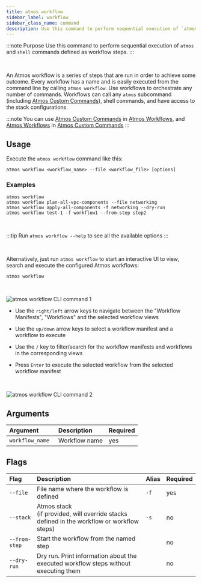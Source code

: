 ```yaml
---
title: atmos workflow
sidebar_label: workflow
sidebar_class_name: command
description: Use this command to perform sequential execution of `atmos` and `shell` commands defined as workflow steps.
---
```


:::note Purpose
Use this command to perform sequential execution of `atmos` and `shell` commands defined as workflow steps.
:::

<br/>

An Atmos workflow is a series of steps that are run in order to achieve some outcome. Every workflow has a name and is easily executed from the
command line by calling `atmos workflow`. Use workflows to orchestrate any number of commands. Workflows can call any `atmos` subcommand (including
[Atmos Custom Commands](/core-concepts/custom-commands)), shell commands, and have access to the stack configurations.

:::note
You can use [Atmos Custom Commands](/core-concepts/custom-commands) in [Atmos Workflows](/core-concepts/workflows),
and [Atmos Workflows](/core-concepts/workflows)
in [Atmos Custom Commands](/core-concepts/custom-commands)
:::

## Usage

Execute the `atmos workflow` command like this:

```shell
atmos workflow <workflow_name> --file <workflow_file> [options]
```

### Examples

```shell
atmos workflow
atmos workflow plan-all-vpc-components --file networking
atmos workflow apply-all-components -f networking --dry-run
atmos workflow test-1 -f workflow1 --from-step step2
```

<br/>

:::tip
Run `atmos workflow --help` to see all the available options
:::

<br/>

Alternatively, just run `atmos workflow` to start an interactive UI to view, search and execute the configured Atmos workflows:

```shell
atmos workflow
```

<br/>

![`atmos workflow` CLI command 1](/img/cli/workflow/atmos-workflow-command-1.png)

- Use the `right/left` arrow keys to navigate between the "Workflow Manifests", "Workflows" and the selected workflow views

- Use the `up/down` arrow keys to select a workflow manifest and a workflow to execute

- Use the `/` key to filter/search for the workflow manifests and workflows in the corresponding views

- Press `Enter` to execute the selected workflow from the selected workflow manifest

<br/>

![`atmos workflow` CLI command 2](/img/cli/workflow/atmos-workflow-command-2.png)

## Arguments

| Argument         | Description   | Required |
|:-----------------|:--------------|:---------|
| `workflow_name ` | Workflow name | yes      |

## Flags

| Flag          | Description                                                                                   | Alias | Required |
|:--------------|:----------------------------------------------------------------------------------------------|:------|:---------|
| `--file`      | File name where the workflow is defined                                                       | `-f`  | yes      |
| `--stack`     | Atmos stack<br/>(if provided, will override stacks defined in the workflow or workflow steps) | `-s`  | no       |
| `--from-step` | Start the workflow from the named step                                                        |       | no       |
| `--dry-run`   | Dry run. Print information about the executed workflow steps without executing them           |       | no       |
